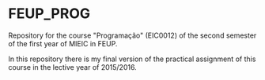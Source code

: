 # FEUP_PROG
Repository for the course "Programação" (EIC0012) of the second semester of the first year of MIEIC in FEUP.

In this repository there is my final version of the practical assignment of this course in the lective year of 2015/2016.
